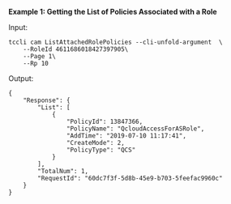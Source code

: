 **Example 1: Getting the List of Policies Associated with a Role**



Input: 

```
tccli cam ListAttachedRolePolicies --cli-unfold-argument  \
    --RoleId 4611686018427397905\
    --Page 1\
    --Rp 10
```

Output: 
```
{
    "Response": {
        "List": [
            {
                "PolicyId": 13847366,
                "PolicyName": "QcloudAccessForASRole",
                "AddTime": "2019-07-10 11:17:41",
                "CreateMode": 2,
                "PolicyType": "QCS"
            }
        ],
        "TotalNum": 1,
        "RequestId": "60dc7f3f-5d8b-45e9-b703-5feefac9960c"
    }
}
```

